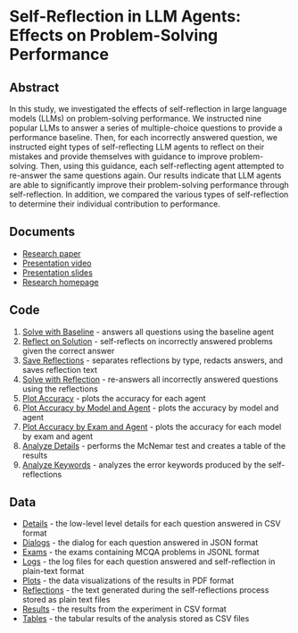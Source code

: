 # Self-Reflection in LLM Agents: Effects on Problem-Solving Performance

## Abstract
In this study, we investigated the effects of self-reflection in large language models (LLMs) on problem-solving performance. We instructed nine popular LLMs to answer a series of multiple-choice questions to provide a performance baseline. Then, for each incorrectly answered question, we instructed eight types of self-reflecting LLM agents to reflect on their mistakes and provide themselves with guidance to improve problem-solving. Then, using this guidance, each self-reflecting agent attempted to re-answer the same questions again. Our results indicate that LLM agents are able to significantly improve their problem-solving performance through self-reflection. In addition, we compared the various types of self-reflection to determine their individual contribution to performance. 

## Documents
 - [Research paper](documents/paper.pdf)
 - [Presentation video](https://youtu.be/VvhpKAXe_Mc)
 - [Presentation slides](https://matthewrenze.com/wp-content/uploads/presentations/self-reflection.pdf)
 - [Research homepage](https://matthewrenze.com/research/self-reflection-in-llm-agents/)

## Code
1. [Solve with Baseline](source/1_solve_with_baseline.py) - answers all questions using the baseline agent
2. [Reflect on Solution](source/2_reflect_on_solutions.py) - self-reflects on incorrectly answered problems given the correct answer
3. [Save Reflections](source/3_save_reflections.py) - separates reflections by type, redacts answers, and saves reflection text
4. [Solve with Reflection](source/4_solve_with_reflections.py) - re-answers all incorrectly answered questions using the reflections
5. [Plot Accuracy](source/5_plot_accuracy.py) - plots the accuracy for each agent
6. [Plot Accuracy by Model and Agent](source/6_plot_accuracy_by_model_and_agent.py) - plots the accuracy by model and agent
7. [Plot Accuracy by Exam and Agent](source/7_plot_accuracy_by_exam_and_agent.py) - plots the accuracy for each model by exam and agent
8. [Analyze Details](source/8_analyze_details.py) - performs the McNemar test and creates a table of the results
9. [Analyze Keywords](source/9_analyze_keywords.py) - analyzes the error keywords produced by the self-reflections

## Data
 - [Details](data/details/) - the low-level level details for each question answered in CSV format
 - [Dialogs](data/dialogs/) - the dialog for each question answered in JSON format
 - [Exams](data/exams/) - the exams containing MCQA problems in JSONL format
 - [Logs](data/logs/) - the log files for each question answered and self-reflection in plain-text format
 - [Plots](data/plots/) - the data visualizations of the results in PDF format
 - [Reflections](data/reflections/) - the text generated during the self-reflections process stored as plain text files
 - [Results](data/results/) - the results from the experiment in CSV format
 - [Tables](data/tables/) - the tabular results of the analysis stored as CSV files

